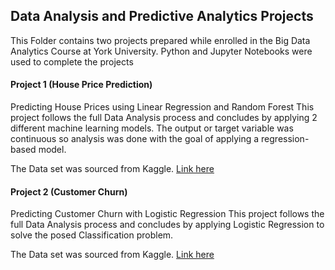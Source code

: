## Data Analysis and Predictive Analytics Projects
This Folder contains two projects prepared while enrolled in the Big Data Analytics Course at York University. Python and Jupyter Notebooks were used to complete the projects

#### Project 1 (House Price Prediction)
Predicting House Prices using Linear Regression and Random Forest
This project follows the full Data Analysis process and concludes by applying 2 different machine learning models. The output or target variable was continuous so analysis was done with the goal of applying a regression-based model.

The Data set was sourced from Kaggle. [Link here](https://www.kaggle.com/anthonypino/melbourne-housing-market)

#### Project 2 (Customer Churn)
Predicting Customer Churn with Logistic Regression
This project follows the full Data Analysis process and concludes by applying Logistic Regression to solve the posed Classification problem.

The Data set was sourced from Kaggle. [Link here](https://www.kaggle.com/blastchar/telco-customer-churn)

